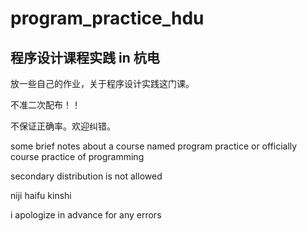 # program_practice_hdu

## 程序设计课程实践 in 杭电

放一些自己的作业，关于程序设计实践这门课。

不准二次配布！！

不保证正确率。欢迎纠错。



some brief notes about a course named program practice or officially course practice of programming

secondary distribution is not allowed

niji haifu kinshi

i apologize in advance for any errors
